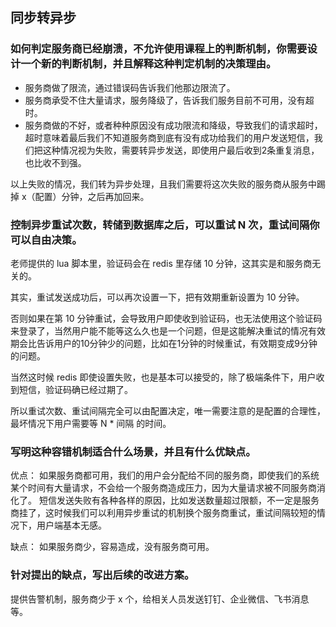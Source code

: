 ## 同步转异步

### 如何判定服务商已经崩溃，不允许使用课程上的判断机制，你需要设计一个新的判断机制，并且解释这种判定机制的决策理由。

- 服务商做了限流，通过错误码告诉我们他那边限流了。
- 服务商承受不住大量请求，服务降级了，告诉我们服务目前不可用，没有超时。
- 服务商做的不好，或者种种原因没有成功限流和降级，导致我们的请求超时，超时意味着最后我们不知道服务商到底有没有成功给我们的用户发送短信，我们把这种情况视为失败，需要转异步发送，即使用户最后收到2条重复消息，也比收不到强。

以上失败的情况，我们转为异步处理，且我们需要将这次失败的服务商从服务中踢掉 x（配置）分钟，之后再加回来。


### 控制异步重试次数，转储到数据库之后，可以重试 N 次，重试间隔你可以自由决策。

老师提供的 lua 脚本里，验证码会在 redis 里存储 10 分钟，这其实是和服务商无关的。

其实，重试发送成功后，可以再次设置一下，把有效期重新设置为 10 分钟。 

否则如果在第 10 分钟重试，会导致用户即使收到验证码，也无法使用这个验证码来登录了，当然用户能不能等这么久也是一个问题，但是这能解决重试的情况有效期会比告诉用户的10分钟少的问题，比如在1分钟的时候重试，有效期变成9分钟的问题。

当然这时候 redis 即使设置失败，也是基本可以接受的，除了极端条件下，用户收到短信，验证码确已经过期了。

所以重试次数、重试间隔完全可以由配置决定，唯一需要注意的是配置的合理性，最坏情况下用户需要等 N * 间隔 的时间。


### 写明这种容错机制适合什么场景，并且有什么优缺点。

优点：
如果服务商都可用，我们的用户会分配给不同的服务商，即使我们的系统某个时间有大量请求，不会给一个服务商造成压力，因为大量请求被不同服务商消化了。
短信发送失败有各种各样的原因，比如发送数量超过限额，不一定是服务商挂了，这时候我们可以利用异步重试的机制换个服务商重试，重试间隔较短的情况下，用户端基本无感。

缺点：
如果服务商少，容易造成，没有服务商可用。


### 针对提出的缺点，写出后续的改进方案。

提供告警机制，服务商少于 x 个，给相关人员发送钉钉、企业微信、飞书消息等。

